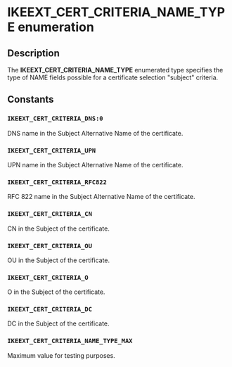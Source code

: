 # IKEEXT_CERT_CRITERIA_NAME_TYPE enumeration

## Description

The **IKEEXT_CERT_CRITERIA_NAME_TYPE** enumerated type specifies the type of NAME fields possible for a certificate selection "subject" criteria.

## Constants

### `IKEEXT_CERT_CRITERIA_DNS:0`

DNS name in the Subject Alternative Name of the certificate.

### `IKEEXT_CERT_CRITERIA_UPN`

UPN name in the Subject Alternative Name of the certificate.

### `IKEEXT_CERT_CRITERIA_RFC822`

RFC 822 name in the Subject Alternative Name of the certificate.

### `IKEEXT_CERT_CRITERIA_CN`

CN in the Subject of the certificate.

### `IKEEXT_CERT_CRITERIA_OU`

OU in the Subject of the certificate.

### `IKEEXT_CERT_CRITERIA_O`

O in the Subject of the certificate.

### `IKEEXT_CERT_CRITERIA_DC`

DC in the Subject of the certificate.

### `IKEEXT_CERT_CRITERIA_NAME_TYPE_MAX`

Maximum value for testing purposes.